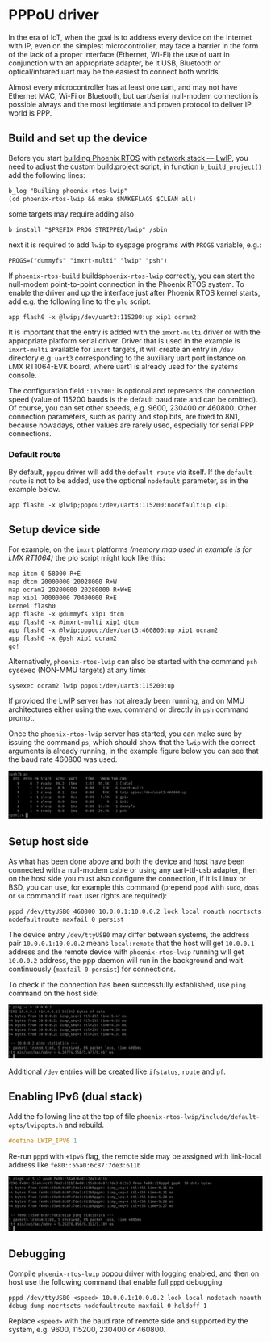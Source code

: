 # PPPoU driver

In the era of IoT, when the goal is to address every device on the Internet
with IP, even on the simplest microcontroller, may face a barrier in the form
of the lack of a proper interface (Ethernet, Wi-Fi) the use of uart in
conjunction with an appropriate adapter, be it USB, Bluetooth or
optical/infrared uart may be the easiest to connect both worlds.

Almost every microcontroller has at least one uart, and may not have Ethernet MAC,
Wi-Fi or Bluetooth, but uart/serial null-modem connection is possible always and
the most legitimate and proven protocol to deliver IP world is PPP.

## Build and set up the device

Before you start [building Phoenix RTOS](../building/index.md) with
[network stack — LwIP](/lwip/index.md), you need to adjust the custom
build.project script, in function `b_build_project()` add the following lines:

```console
b_log "Builing phoenix-rtos-lwip"
(cd phoenix-rtos-lwip && make $MAKEFLAGS $CLEAN all)
```

some targets may require adding also

```console
b_install "$PREFIX_PROG_STRIPPED/lwip" /sbin
```

next it is required to add `lwip` to syspage programs with `PROGS` variable,
e.g.:

```console
PROGS=("dummyfs" "imxrt-multi" "lwip" "psh")
```

If `phoenix-rtos-build` builds`phoenix-rtos-lwip` correctly, you can start the
null-modem point-to-point connection in the Phoenix RTOS system.  To enable the
driver and up the interface just after Phoenix RTOS kernel starts, add e.g. the
following line to the `plo` script:

```console
app flash0 -x @lwip;/dev/uart3:115200:up xip1 ocram2
```

It is important that the entry is added with the `imxrt-multi` driver or with
the appropriate platform serial driver. Driver that is used in the example is
`imxrt-multi` available for `imxrt` targets, it will create an entry in `/dev`
directory e.g. `uart3` corresponding to the auxiliary uart port instance on
i.MX RT1064-EVK board, where uart1 is already used for the systems console.

The configuration field `:115200:` is optional and represents the connection
speed (value of 115200 bauds is the default baud rate and can be omitted).  Of
course, you can set other speeds, e.g. 9600, 230400 or 460800. Other connection
parameters, such as parity and stop bits, are fixed to 8N1, because nowadays,
other values are rarely used, especially for serial PPP connections.

### Default route

By default, `pppou` driver will add the `default route` via itself. If the
`default route` is not to be added, use the optional `nodefault` parameter,
as in the example below.

```console
app flash0 -x @lwip;pppou:/dev/uart3:115200:nodefault:up xip1
```

## Setup device side

For example, on the `imxrt` platforms _(memory map used in example is for i.MX
RT1064)_ the plo script might look like this:

```console
map itcm 0 58000 R+E
map dtcm 20000000 20028000 R+W
map ocram2 20200000 20280000 R+W+E
map xip1 70000000 70400000 R+E
kernel flash0
app flash0 -x @dummyfs xip1 dtcm
app flash0 -x @imxrt-multi xip1 dtcm
app flash0 -x @lwip;pppou:/dev/uart3:460800:up xip1 ocram2
app flash0 -x @psh xip1 ocram2
go!
```

Alternatively, `phoenix-rtos-lwip` can also be started with the command `psh`
sysexec (NON-MMU targets) at any time:

```console
sysexec ocram2 lwip pppou:/dev/uart3:115200:up
```

If provided the LwIP server has not already been running, and on MMU architectures
either using the `exec` command or directly in `psh` command prompt.

Once the `phoenix-rtos-lwip` server has started, you can make sure by issuing
the command `ps`, which should show that the `lwip` with the correct arguments
is already running, in the example figure below you can see that the baud rate
460800 was used.

![ps showing LwIP server is running](../_static/images/lwip/lwip-pppou-ps.png)

## Setup host side

As what has been done above and both the device and host have been connected
with a null-modem cable or using any uart-ttl-usb adapter, then on the host
side you must also configure the connection, if it is Linux or BSD, you can
use, for example this command (prepend `pppd` with `sudo`, `doas` or `su`
command if `root` user rights are required):

```console
pppd /dev/ttyUSB0 460800 10.0.0.1:10.0.0.2 lock local noauth nocrtscts nodefaultroute maxfail 0 persist
```

The device entry `/dev/ttyUSB0` may differ between systems, the address pair
`10.0.0.1:10.0.0.2` means `local:remote` that the host will get `10.0.0.1`
address and the remote device with `phoenix-rtos-lwip` running will get
`10.0.0.2` address, the ppp daemon will run in the background and wait
continuously (`maxfail 0 persist`) for connections.

To check if the connection has been successfully established, use `ping`
command on the host side:

![ping the phenix-rtos device](../_static/images/lwip/lwip-pppou-ping.png)

Additional `/dev` entries will be created like `ifstatus`, `route` and `pf`.

## Enabling IPv6 (dual stack)

Add the following line at the top of file `phoenix-rtos-lwip/include/default-opts/lwipopts.h` and rebuild.

```c
#define LWIP_IPV6 1
```

Re-run `pppd` with `+ipv6` flag, the remote side may be assigned with
link-local address like `fe80::55a0:6c87:7de3:611b`

![ping the phenix-rtos device](../_static/images/lwip/lwip-pppou-ping6.png)

## Debugging

Compile `phoenix-rtos-lwip` pppou driver with logging enabled, and then on host
use the following command that enable full `pppd` debugging

```console
pppd /dev/ttyUSB0 <speed> 10.0.0.1:10.0.0.2 lock local nodetach noauth debug dump nocrtscts nodefaultroute maxfail 0 holdoff 1
```

Replace `<speed>` with the baud rate of remote side and supported by the
system, e.g. 9600, 115200, 230400 or 460800.
